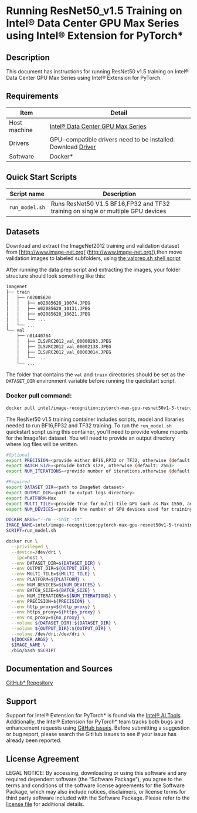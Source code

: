 # Running ResNet50_v1.5 Training on Intel® Data Center GPU Max Series using Intel® Extension for PyTorch*

## Description 
This document has instructions for running ResNet50 v1.5 training on Intel® Data Center GPU Max Series using Intel® Extension for PyTorch.

## Requirements
| Item | Detail |
| ------ | ------- |
| Host machine  | [Intel® Data Center GPU Max Series](https://ark.intel.com/content/www/us/en/ark/products/series/232874/intel-data-center-gpu-max-series.html)  |
| Drivers | GPU-compatible drivers need to be installed: Download [Driver](https://dgpu-docs.intel.com/driver/installation.html) |
| Software | Docker* |

## Quick Start Scripts

| Script name | Description |
|-------------|-------------|
| `run_model.sh` | Runs ResNet50 V1.5 BF16,FP32 and TF32 training on single or multiple GPU devices|

## Datasets
Download and extract the ImageNet2012 training and validation dataset from [http://www.image-net.org/ (http://www.image-net.org/),then move validation images to labeled subfolders, using
[the valprep.sh shell script](https://raw.githubusercontent.com/soumith/imagenetloader.torch/master/valprep.sh)

After running the data prep script and extracting the images, your folder structure
should look something like this:
```bash
imagenet
├── train
│   ├── n02085620
│   │   ├── n02085620_10074.JPEG
│   │   ├── n02085620_10131.JPEG
│   │   ├── n02085620_10621.JPEG
│   │   └── ...
│   └── ...
└── val
    ├── n01440764
    │   ├── ILSVRC2012_val_00000293.JPEG
    │   ├── ILSVRC2012_val_00002138.JPEG
    │   ├── ILSVRC2012_val_00003014.JPEG
    │   └── ...
    └── ...
```
The folder that contains the `val` and `train` directories should be set as the `DATASET_DIR` environment variable before running the quickstart script.

### Docker pull command:
```bash
docker pull intel/image-recognition:pytorch-max-gpu-resnet50v1-5-training
```
The ResNet50 v1.5 training container includes scripts, model and libraries needed to run BF16,FP32 and TF32 training. To run the `run_model.sh` quickstart script using this container, you'll need to provide volume mounts for the ImageNet dataset. You will need to provide an output directory where log files will be written. 

```bash
#Optional
export PRECISION=<provide either BF16,FP32 or TF32, otherwise (default: BF16)>
export BATCH_SIZE=<provide batch size, otherwise (default: 256)>
export NUM_ITERATIONS=<provide number of iterations,otherwise (default: 20)>

#Required
export DATASET_DIR=<path to ImageNet dataset>
export OUTPUT_DIR=<path to output logs directory>
export PLATFORM=Max
export MULTI_TILE=<provide True for multi-tile GPU such as Max 1550, and False for single-tile GPU such as Max 1100>
export NUM_DEVICES=<provide the number of GPU devices used for training. It must be equal to or smaller than the number of GPU devices attached to each node. For GPU with 2 tiles, such as Max 1550 GPU, the number of GPU devices in each node is 2 times the number of GPUs, so it can be set as <=16 for a node with 8 Max 1550 GPUs. While for GPU with single tile, such as Max 1100 GPU, the number of GPU devices available in each node is the same as number of GPUs, so it can be set as <=8 for a node with 8 Max 1100 GPUs.>

DOCKER_ARGS="--rm --init -it"
IMAGE_NAME=intel/image-recognition:pytorch-max-gpu-resnet50v1-5-training
SCRIPT=run_model.sh

docker run \
  --privileged \
  --device=/dev/dri \
  --ipc=host \
  --env DATASET_DIR=${DATASET_DIR} \
  --env OUTPUT_DIR=${OUTPUT_DIR} \
  --env MULTI_TILE=${MULTI_TILE} \
  --env PLATFORM=${PLATFORM} \
  --env NUM_DEVICES=${NUM_DEVICES} \
  --env BATCH_SIZE=${BATCH_SIZE} \
  --env NUM_ITERATIONS=${NUM_ITERATIONS} \
  --env PRECISION=${PRECISION} \
  --env http_proxy=${http_proxy} \
  --env https_proxy=${https_proxy} \
  --env no_proxy=${no_proxy} \
  --volume ${DATASET_DIR}:${DATASET_DIR} \
  --volume ${OUTPUT_DIR}:${OUTPUT_DIR} \
  --volume /dev/dri:/dev/dri \
  ${DOCKER_ARGS} \
  $IMAGE_NAME \
  /bin/bash $SCRIPT
  ```
## Documentation and Sources

[GitHub* Repository](https://github.com/IntelAI/models/tree/master/docker/max-gpu)

## Support
Support for Intel® Extension for PyTorch* is found via the [Intel® AI Tools](https://www.intel.com/content/www/us/en/developer/tools/oneapi/ai-analytics-toolkit.html). Additionally, the Intel® Extension for PyTorch* team tracks both bugs and enhancement requests using [GitHub issues](https://github.com/intel/intel-extension-for-pytorch/issues). Before submitting a suggestion or bug report, please search the GitHub issues to see if your issue has already been reported.

## License Agreement

LEGAL NOTICE: By accessing, downloading or using this software and any required dependent software (the “Software Package”), you agree to the terms and conditions of the software license agreements for the Software Package, which may also include notices, disclaimers, or license terms for third party software included with the Software Package. Please refer to the [license file](https://github.com/IntelAI/models/tree/master/third_party) for additional details.
